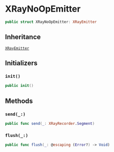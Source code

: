 # XRayNoOpEmitter

``` swift
public struct XRayNoOpEmitter:​ XRayEmitter
```

## Inheritance

[`XRayEmitter`](/XRayEmitter)

## Initializers

### `init()`

``` swift
public init()
```

## Methods

### `send(_:​)`

``` swift
public func send(_:​ XRayRecorder.Segment)
```

### `flush(_:​)`

``` swift
public func flush(_:​ @escaping (Error?) -> Void)
```

